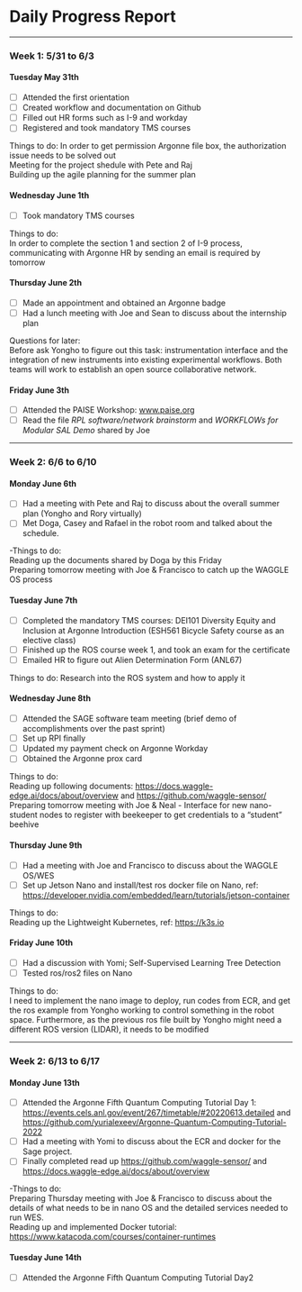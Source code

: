 # Daily Progress Report
----------------------------------------------
### Week 1: 5/31 to 6/3 ###
#### Tuesday May 31th ####

- [ ] Attended the first orientation
- [ ] Created workflow and documentation on Github
- [ ] Filled out HR forms such as I-9 and workday
- [ ] Registered and took mandatory TMS courses

Things to do:
In order to get permission Argonne file box, the authorization issue needs to be solved out  
Meeting for the project shedule with Pete and Raj  
Building up the agile planning for the summer plan

#### Wednesday June 1th ####
- [ ] Took mandatory TMS courses  

Things to do:  
In order to complete the section 1 and section 2 of I-9 process, communicating with Argonne HR by sending an email is required by tomorrow  

#### Thursday June 2th ####
- [ ] Made an appointment and obtained an Argonne badge
- [ ] Had a lunch meeting with Joe and Sean to discuss about the internship plan  

Questions for later:  
Before ask Yongho to figure out this task: instrumentation interface and the integration of new instruments into existing experimental workflows. Both teams will work to establish an open source collaborative network.

#### Friday June 3th ####
- [ ] Attended the PAISE Workshop: www.paise.org
- [ ] Read the file *RPL software/network brainstorm* and *WORKFLOWs for Modular SAL Demo* shared by Joe  

----------------------------------------------
### Week 2: 6/6 to 6/10 ###
#### Monday June 6th ####
- [ ] Had a meeting with Pete and Raj to discuss about the overall summer plan (Yongho and Rory virtually)
- [ ] Met Doga, Casey and Rafael in the robot room and talked about the schedule.  

-Things to do:  
Reading up the documents shared by Doga by this Friday  
Preparing tomorrow meeting with Joe & Francisco to catch up the WAGGLE OS process

#### Tuesday June 7th ####

- [ ] Completed the mandatory TMS courses: DEI101 Diversity Equity and Inclusion at Argonne Introduction (ESH561 Bicycle Safety course as an elective class)
- [ ] Finished up the ROS course week 1, and took an exam for the certificate
- [ ] Emailed HR to figure out Alien Determination Form (ANL67)

Things to do:
Research into the ROS system and how to apply it  

#### Wednesday June 8th ####

- [ ] Attended the SAGE software team meeting (brief demo of accomplishments over the past sprint)
- [ ] Set up RPI finally
- [ ] Updated my payment check on Argonne Workday
- [ ] Obtained the Argonne prox card

Things to do:  
Reading up following documents: https://docs.waggle-edge.ai/docs/about/overview and https://github.com/waggle-sensor/  
Preparing tomorrow meeting with Joe & Neal - Interface for new nano-student nodes to register with beekeeper to get credentials to a “student” beehive

#### Thursday June 9th ####

- [ ] Had a meeting with Joe and Francisco to discuss about the WAGGLE OS/WES
- [ ] Set up Jetson Nano and install/test ros docker file on Nano, ref: https://developer.nvidia.com/embedded/learn/tutorials/jetson-container

Things to do:  
Reading up the Lightweight Kubernetes, ref: https://k3s.io

#### Friday June 10th ####

- [ ] Had a discussion with Yomi; Self-Supervised Learning Tree Detection
- [ ] Tested ros/ros2 files on Nano

Things to do:  
I need to implement the nano image to deploy, run codes from ECR, and get the ros example from Yongho working to control something in the robot space. Furthermore, as the previous ros file built by Yongho might need a different ROS version (LIDAR), it needs to be modified  

----------------------------------------------
### Week 2: 6/13 to 6/17 ###
#### Monday June 13th ####
- [ ] Attended the Argonne Fifth Quantum Computing Tutorial Day 1: https://events.cels.anl.gov/event/267/timetable/#20220613.detailed and https://github.com/yurialexeev/Argonne-Quantum-Computing-Tutorial-2022
- [ ] Had a meeting with Yomi to discuss about the ECR and docker for the Sage project.
- [ ] Finally completed read up https://github.com/waggle-sensor/ and https://docs.waggle-edge.ai/docs/about/overview

-Things to do:  
Preparing Thursday meeting with Joe & Francisco to discuss about the details of what needs to be in nano OS and the detailed services needed to run WES.   
Reading up and implemented Docker tutorial: https://www.katacoda.com/courses/container-runtimes

#### Tuesday June 14th ####

- [ ] Attended the Argonne Fifth Quantum Computing Tutorial Day2

